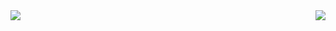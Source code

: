 <!-- ![Metrics](https://metrics.lecoq.io/BarryYangi?template=classic&isocalendar=1&languages=1&tweets=1&rss=1&base=header%2C%20activity%2C%20community%2C%20repositories%2C%20metadata&base.indepth=false&base.hireable=false&base.skip=false&isocalendar=false&isocalendar.duration=half-year&languages=false&languages.limit=8&languages.threshold=0%25&languages.other=false&languages.colors=github&languages.sections=most-used&languages.indepth=false&languages.analysis.timeout=15&languages.analysis.timeout.repositories=7.5&languages.categories=markup%2C%20programming&languages.recent.categories=markup%2C%20programming&languages.recent.load=300&languages.recent.days=14&tweets=false&tweets.user=BarryYangi&tweets.attachments=false&tweets.limit=4&rss=false&rss.source=https%3A%2F%2Fwww.barryi.me%2Fatom.xml&rss.limit=4&config.timezone=Asia%2FShanghai) -->

<div><img align="left" src="https://metrics.lecoq.io/BarryYangi?template=classic&isocalendar=1&languages=1&tweets=1&rss=1&base=header%2C%20activity%2C%20community%2C%20repositories%2C%20metadata&base.indepth=false&base.hireable=false&base.skip=false&isocalendar=false&isocalendar.duration=half-year&languages=false&languages.limit=8&languages.threshold=0%25&languages.other=false&languages.colors=github&languages.sections=most-used&languages.indepth=false&languages.analysis.timeout=15&languages.analysis.timeout.repositories=7.5&languages.categories=markup%2C%20programming&languages.recent.categories=markup%2C%20programming&languages.recent.load=300&languages.recent.days=14&tweets=false&tweets.user=BarryYangi&tweets.attachments=false&tweets.limit=4&rss=false&rss.source=https%3A%2F%2Fwww.barryi.me%2Fatom.xml&rss.limit=4&config.timezone=Asia%2FShanghai"/></div>
<div><img align="right" src="https://netease-recent-profile.vercel.app/?id=104990211&show_percent=1&size=60&title=最近循环"/></div>
